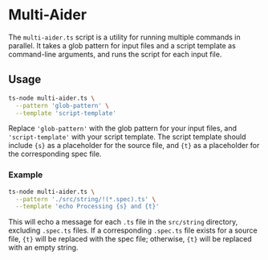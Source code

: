 # Multi-Aider

The `multi-aider.ts` script is a utility for running multiple commands in parallel. It takes a glob pattern for input files and a script template as command-line arguments, and runs the script for each input file.

## Usage

```bash
ts-node multi-aider.ts \
  --pattern 'glob-pattern' \
  --template 'script-template'
```

Replace `'glob-pattern'` with the glob pattern for your input files, and `'script-template'` with your script template. The script template should include `{s}` as a placeholder for the source file, and `{t}` as a placeholder for the corresponding spec file.

### Example

```sh
ts-node multi-aider.ts \
  --pattern './src/string/!(*.spec).ts' \
  --template 'echo Processing {s} and {t}'
```

This will echo a message for each `.ts` file in the `src/string` directory, excluding `.spec.ts` files. If a corresponding `.spec.ts` file exists for a source file, `{t}` will be replaced with the spec file; otherwise, `{t}` will be replaced with an empty string.
